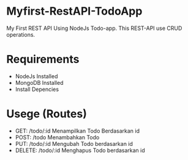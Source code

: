 # Myfirst-RestAPI-TodoApp
My First REST API Using NodeJs Todo-app. This REST-API use CRUD operations.

# Requirements
- NodeJs Installed
- MongoDB Installed
- Install Depencies

# Usege (Routes)
-    GET: /todo/:id  Menampilkan Todo Berdasarkan id 
-   POST: /todo      Menambahkan Todo
-    PUT: /todo/:id  Mengubah Todo berdasarkan id
- DELETE: /todo/:id  Menghapus Todo berdasarkan id
